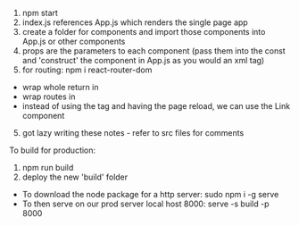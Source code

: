 1. npm start
2. index.js references App.js which renders the single page app
3. create a folder for components and import those components into App.js or other components
4. props are the parameters to each component (pass them into the const and 'construct' the component in App.js as you would an xml tag)
5. for routing: npm i react-router-dom
- wrap whole return in <Router>
- wrap routes in <Router>
- instead of using the <a> tag and having the page reload, we can use the Link component

5. got lazy writing these notes - refer to src files for comments

To build for production:
1. npm run build
2. deploy the new 'build' folder
- To download the node package for a http server: sudo npm i -g serve
- To then serve on our prod server local host 8000: serve -s build -p 8000